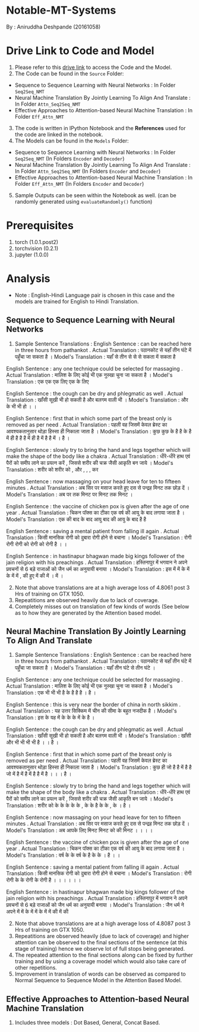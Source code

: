 # Notable-MT-Systems
By : Aniruddha Deshpande (20161058)

# Drive Link to Code and Model
1. Please refer to this [drive link](https://drive.google.com/drive/folders/19YhLaLd6Tg2U5pGlAiu7jPV1GlIKI0Ws?usp=sharing) to access the Code and the Model.
2. The Code can be found in the `Source` Folder:
- Sequence to Sequence Learning with Neural Networks : In Folder `Seq2Seq_NMT`
- Neural Machine Translation By Jointly Learning To Align And Translate : In Folder `Attn_Seq2Seq_NMT`
- Effective Approaches to Attention-based Neural Machine Translation : In Folder `Eff_Attn_NMT`
3. The code is written in IPython Notebook and the **References** used for the code are linked in the notebook.
4. The Models can be found in the `Models` Folder:
- Sequence to Sequence Learning with Neural Networks : In Folder `Seq2Seq_NMT` (In Folders `Encoder` and `Decoder`)
- Neural Machine Translation By Jointly Learning To Align And Translate : In Folder `Attn_Seq2Seq_NMT` (In Folders `Encoder` and `Decoder`)
- Effective Approaches to Attention-based Neural Machine Translation : In Folder `Eff_Attn_NMT` (In Folders `Encoder` and `Decoder`)
5. Sample Outputs can be seen within the Notebook as well. (can be randomly generated using `evaluateRandomly()` function)

# Prerequisites
1. torch (1.0.1.post2)
2. torchvision (0.2.1)
3. jupyter (1.0.0)

# Analysis 
- Note : English-Hindi Language pair is chosen in this case and the models are trained for English to Hindi Translation.

## Sequence to Sequence Learning with Neural Networks
1. Sample Sentence Translations :
English Sentence : can be reached here in three hours from pathankot .
Actual Translation : पठानकोट से यहाँ तीन घंटे में पहुँचा जा सकता है ।
Model's Translation : यहाँ से तीन से से से सकता में सकता है <EOS>

English Sentence : any one technique could be selected for massaging .
Actual Translation : मालिश के लिए कोई भी एक नुस्खा चुना जा सकता है ।
Model's Translation : एक एक एक लिए एक के लिए <EOS>

English Sentence : the cough can be dry and phlegmatic as well .
Actual Translation : खाँसी सूखी भी हो सकती है और बलगम वाली भी ।
Model's Translation : और के भी भी हो । । <EOS>

English Sentence : first that in which some part of the breast only is removed as per need .
Actual Translation : पहली वह जिसमें केवल ब्रेस्ट का आवश्यकतानुसार थोड़ा हिस्सा ही निकाला जाता है ।
Model's Translation : कुछ कुछ के है है के है में ही है है है में ही है में है है में । है । <EOS>

English Sentence : slowly try to bring the hand and legs together which will make the shape of the body like a chakra .
Actual Translation : धीरे-धीरे हाथ एवं पैरों को समीप लाने का प्रयत्‍न करें , जिससे शरीर की चक्र जैसी आकृति बन जाये ।
Model's Translation : शरीर को शरीर को , और , , , कर <EOS>

English Sentence : now massaging on your head leave for ten to fifteen minutes .
Actual Translation : अब सिर पर मसाज करते हुए दस से पन्द्रह मिनट तक छोड़ दें ।
Model's Translation : अब पर तक मिनट पर मिनट तक मिनट । <EOS>

English Sentence : the vaccine of chicken pox is given after the age of one year .
Actual Translation : चिकन पॉक्‍स का टीका एक वर्ष की आयु के बाद लगाया जाता है ।
Model's Translation : एक की बाद के बाद आयु बाद की आयु के बाद है है <EOS>

English Sentence : saving a mental patient from falling ill again .
Actual Translation : किसी मानसिक रोगी को दुबारा रोगी होने से बचाना ।
Model's Translation : रोगी रोगी रोगी को रोगी को रोगी है । । <EOS>

English Sentence : in hastinapur bhagwan made big kings follower of the jain religion with his preachings .
Actual Translation : हस्तिनापुर में भगवान ने अपने प्रवचनों से 6 बड़े राजाओं को जैन धर्म का अनुयायी बनाया ।
Model's Translation : इस में में के में के में में , की हुए में की में । में । <EOS>

2. Note that above translations are at a high average loss of 4.8061 post 3 Hrs of training on GTX 1050.
3. Repeatitions are observed heavily due to lack of coverage.
4. Completely misses out on translation of few kinds of words (See below as to how they are generated by the Attention based model.

## Neural Machine Translation By Jointly Learning To Align And Translate

1. Sample Sentence Translations :
English Sentence : can be reached here in three hours from pathankot .
Actual Translation : पठानकोट से यहाँ तीन घंटे में पहुँचा जा सकता है ।
Model's Translation : यहाँ तीन घंटे से तीन घंटे । <EOS>

English Sentence : any one technique could be selected for massaging .
Actual Translation : मालिश के लिए कोई भी एक नुस्खा चुना जा सकता है ।
Model's Translation : एक भी भी भी है के है है है । है । <EOS>

English Sentence : this is very near the border of china in north sikkim .
Actual Translation : यह उत्तर सिक्किम में चीन की सीमा के बहुत नजदीक है ।
Model's Translation : इस के यह में के के के में के है । <EOS>

English Sentence : the cough can be dry and phlegmatic as well .
Actual Translation : खाँसी सूखी भी हो सकती है और बलगम वाली भी ।
Model's Translation : खाँसी और भी भी भी भी है । । है । <EOS>

English Sentence : first that in which some part of the breast only is removed as per need .
Actual Translation : पहली वह जिसमें केवल ब्रेस्ट का आवश्यकतानुसार थोड़ा हिस्सा ही निकाला जाता है ।
Model's Translation : कुछ ही जो है है में है है जो में है में है में है है में है । । । है । <EOS>

English Sentence : slowly try to bring the hand and legs together which will make the shape of the body like a chakra .
Actual Translation : धीरे-धीरे हाथ एवं पैरों को समीप लाने का प्रयत्‍न करें , जिससे शरीर की चक्र जैसी आकृति बन जाये ।
Model's Translation : शरीर को के के के के के , के के है के के , के । है । <EOS>

English Sentence : now massaging on your head leave for ten to fifteen minutes .
Actual Translation : अब सिर पर मसाज करते हुए दस से पन्द्रह मिनट तक छोड़ दें ।
Model's Translation : अब आपके लिए मिनट मिनट को की मिनट । । । । <EOS>

English Sentence : the vaccine of chicken pox is given after the age of one year .
Actual Translation : चिकन पॉक्‍स का टीका एक वर्ष की आयु के बाद लगाया जाता है ।
Model's Translation : वर्ष के के वर्ष के है के के । है । । <EOS>

English Sentence : saving a mental patient from falling ill again .
Actual Translation : किसी मानसिक रोगी को दुबारा रोगी होने से बचाना ।
Model's Translation : रोगी रोगी के के रोगी के रोगी है । । । । । । <EOS>

English Sentence : in hastinapur bhagwan made big kings follower of the jain religion with his preachings .
Actual Translation : हस्तिनापुर में भगवान ने अपने प्रवचनों से 6 बड़े राजाओं को जैन धर्म का अनुयायी बनाया ।
Model's Translation : जैन धर्म ने अपने में में के में में के में में की में की <EOS>

2. Note that above translations are at a high average loss of 4.8087 post 3 Hrs of training on GTX 1050.
3. Repeatitions are observed heavily (due to lack of coverage) and higher attention can be observed to the final sections of the sentence (at this stage of training) hence we observe lot of full stops being generated. 
4. The repeated attention to the final sections along can be fixed by further training and by using a coverage model which would also take care of other repetitions.
5. Improvement in translation of words can be observed as compared to Normal Sequence to Sequence Model in the Attention Based Model.

## Effective Approaches to Attention-based Neural Machine Translation

1. Includes three models : Dot Based, General, Concat Based.






